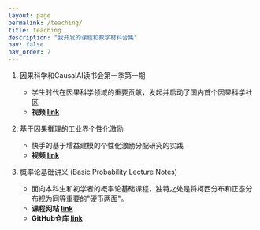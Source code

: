 ```yaml
---
layout: page
permalink: /teaching/
title: teaching
description: "我开发的课程和教学材料合集"
nav: false
nav_order: 7
---
```


1. 因果科学和CausalAI读书会第一季第一期

   - 学生时代在因果科学领域的重要贡献，发起并启动了国内首个因果科学社区
   - **视频 [link](https://pattern.swarma.org/study_group_issue/5)**

2. 基于因果推理的工业界个性化激励

   - 快手的基于增益建模的个性化激励分配研究的实践
   - **视频 [link](https://pattern.swarma.org/study_group_issue/212)**

3. 概率论基础讲义 (Basic Probability Lecture Notes)
   - 面向本科生和初学者的概率论基础课程，独特之处是将柯西分布和正态分布视为同等重要的"硬币两面"。
   - **课程网站 [link](https://1587causalai.github.io/BasicProbabilityLectureNotes/#/)**
   - **GitHub仓库 [link](https://github.com/1587causalai/BasicProbabilityLectureNotes)**
